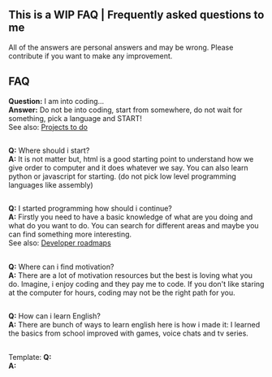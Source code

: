 ## This is a WIP FAQ | Frequently asked questions to me

All of the answers are personal answers and may be wrong. Please contribute if you want to make any improvement.

## FAQ

**Question:** I am into coding...\
**Answer:** Do not be into coding, start from somewhere, do not wait for something, pick a language and START! \
See also: [Projects to do](https://github.com/practical-tutorials/project-based-learning)

##

**Q:** Where should i start?\
**A:** It is not matter but, html is a good starting point to understand how we give order to computer and it does whatever we say. You can also learn python or javascript for starting. (do not pick low level programming languages like assembly)

##

**Q:** I started programming how should i continue?\
**A:** Firstly you need to have a basic knowledge of what are you doing and what do you want to do. You can search for different areas and maybe you can find something more interesting. \
See also: [Developer roadmaps](https://roadmap.sh)

##

**Q:** Where can i find motivation?\
**A:** There are a lot of motivation resources but the best is loving what you do. Imagine, i enjoy coding and they pay me to code. If you don't like staring at the computer for hours, coding may not be the right path for you.

##

**Q:** How can i learn English?\
**A:** There are bunch of ways to learn english here is how i made it: I learned the basics from school improved with games, voice chats and tv series.

##

Template:
**Q:**\
**A:**
##
